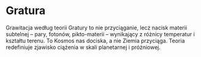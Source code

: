 # Gratura
Grawitacja według teorii Gratury to nie przyciąganie, lecz nacisk materii subtelnej – pary, fotonów, pikto-materii – wynikający z różnicy temperatur i kształtu terenu. To Kosmos nas dociska, a nie Ziemia przyciąga. Teoria redefiniuje zjawisko ciążenia w skali planetarnej i próżniowej.
